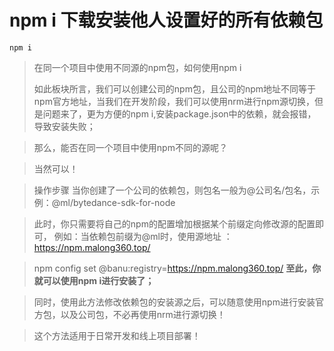# npm i  下载安装他人设置好的所有依赖包

```
npm i 
```

> 在同一个项目中使用不同源的npm包，如何使用npm i
>
> 如此板块所言，我们可以创建公司的npm包，且公司的npm地址不同等于npm官方地址，当我们在开发阶段，我们可以使用nrm进行npm源切换，但是问题来了，更为方便的npm i,安装package.json中的依赖，就会报错，导致安装失败；

> 那么，能否在同一个项目中使用npm不同的源呢？

> 当然可以！

> 操作步骤
> 当你创建了一个公司的依赖包，则包名一般为@公司名/包名，示例：@ml/bytedance-sdk-for-node

> 此时，你只需要将自己的npm的配置增加根据某个前缀定向修改源的配置即可，
> 例如：当依赖包前缀为@ml时，使用源地址 ：https://npm.malong360.top/

> npm config set @banu:registry=https://npm.malong360.top/
> **至此，你就可以使用npm i进行安装了；**

> 同时，使用此方法修改依赖包的安装源之后，可以随意使用npm进行安装官方包，以及公司包，不必再使用nrm进行源切换！

> 这个方法适用于日常开发和线上项目部署！